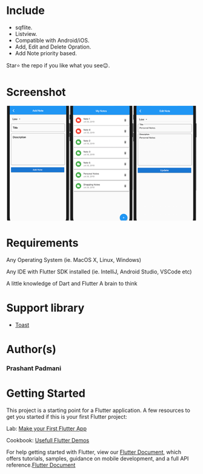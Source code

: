 # Include 
- sqflite. 
- Listview. 
- Compatible with Android/iOS.
- Add, Edit and Delete Opration.
- Add Note priority based.


Star⭐ the repo if you like what you see😉.

# Screenshot
<img src="https://github.com/Prashant09mca/flutter_simple_note/blob/master/ss1.png"/>


# Requirements
Any Operating System (ie. MacOS X, Linux, Windows)<p>
Any IDE with Flutter SDK installed (ie. IntelliJ, Android Studio, VSCode etc)<p>
A little knowledge of Dart and Flutter
A brain to think

# Support library 
- <a href="https://pub.dev/packages/toast">Toast</a>

# Author(s)
 <h3>Prashant Padmani</h3>

# Getting Started
This project is a starting point for a Flutter application.
A few resources to get you started if this is your first Flutter project:

Lab: <a href="https://flutter.dev/docs/get-started/codelab">Make your First Flutter App</a><p>
Cookbook: <a href="https://flutter.dev/docs/cookbook">Usefull Flutter Demos</a>

For help getting started with Flutter, view our <a href="https://flutter.dev/docs">Flutter Document</a>, which offers tutorials, samples, guidance on mobile development, and a full API reference.<a href="https://flutter.dev/docs">Flutter Document</a>
